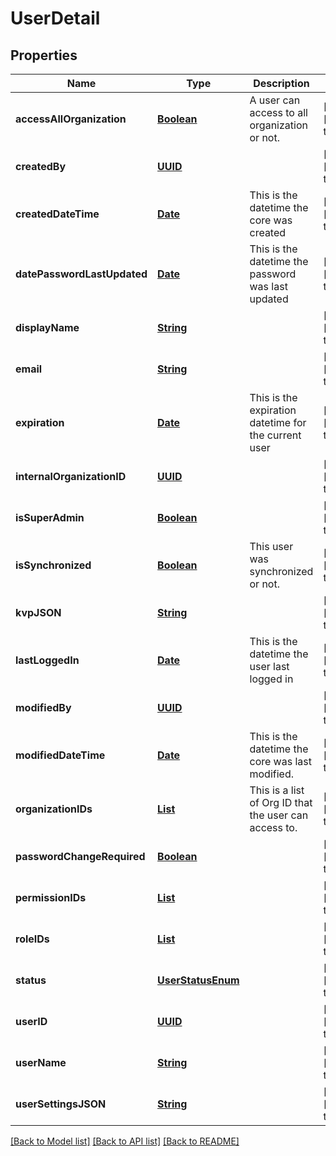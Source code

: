 # UserDetail
## Properties

Name | Type | Description | Notes
------------ | ------------- | ------------- | -------------
**accessAllOrganization** | [**Boolean**](boolean.md) | A user can access to all organization or not. | [optional] [default to null]
**createdBy** | [**UUID**](UUID.md) |  | [optional] [default to null]
**createdDateTime** | [**Date**](DateTime.md) | This is the datetime the core was created | [optional] [default to null]
**datePasswordLastUpdated** | [**Date**](DateTime.md) | This is the datetime the password was last updated | [optional] [default to null]
**displayName** | [**String**](string.md) |  | [optional] [default to null]
**email** | [**String**](string.md) |  | [optional] [default to null]
**expiration** | [**Date**](DateTime.md) | This is the expiration datetime for the current user | [optional] [default to null]
**internalOrganizationID** | [**UUID**](UUID.md) |  | [optional] [default to null]
**isSuperAdmin** | [**Boolean**](boolean.md) |  | [optional] [default to null]
**isSynchronized** | [**Boolean**](boolean.md) | This user was synchronized or not. | [optional] [default to null]
**kvpJSON** | [**String**](string.md) |  | [optional] [default to null]
**lastLoggedIn** | [**Date**](DateTime.md) | This is the datetime the user last logged in | [optional] [default to null]
**modifiedBy** | [**UUID**](UUID.md) |  | [optional] [default to null]
**modifiedDateTime** | [**Date**](DateTime.md) | This is the datetime the core was last modified. | [optional] [default to null]
**organizationIDs** | [**List**](UUID.md) | This is a list of Org ID that the user can access to. | [optional] [default to null]
**passwordChangeRequired** | [**Boolean**](boolean.md) |  | [optional] [default to null]
**permissionIDs** | [**List**](string.md) |  | [optional] [default to null]
**roleIDs** | [**List**](UUID.md) |  | [optional] [default to null]
**status** | [**UserStatusEnum**](UserStatusEnum.md) |  | [optional] [default to null]
**userID** | [**UUID**](UUID.md) |  | [optional] [default to null]
**userName** | [**String**](string.md) |  | [optional] [default to null]
**userSettingsJSON** | [**String**](string.md) |  | [optional] [default to null]

[[Back to Model list]](../README.md#documentation-for-models) [[Back to API list]](../README.md#documentation-for-api-endpoints) [[Back to README]](../README.md)

